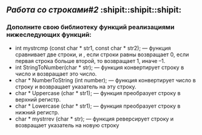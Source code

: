 ## ***Работа со строками#2*** :shipit::shipit::shipit:

### Дополните свою библиотеку функций реализациями нижеследующих функций:
- int mystrcmp (const char * str1, const char * str2); — 
функция сравнивает две строки, и , если строки равны 
возвращает 0, если первая строка больше второй, то 
возвращает 1, иначе –1.
- int StringToNumber(char * str); — функция конвертирует строку в число и возвращает это число.
- char * NumberToString (int number); — функция конвертирует число в строку и возвращает указатель на 
эту строку.
- char * Uppercase (char * str1); — функция преобразует 
строку в верхний регистр.
- char * Lowercase (char * str1); — функция преобразует 
строку в нижний регистр.
- char * mystrrev (char * str); — функция реверсирует 
строку и возвращает указатель на новую строку
